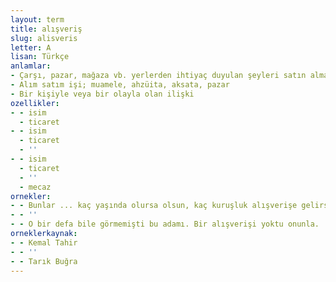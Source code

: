 ```yaml
---
layout: term
title: alışveriş
slug: alisveris
letter: A
lisan: Türkçe
anlamlar:
- Çarşı, pazar, mağaza vb. yerlerden ihtiyaç duyulan şeyleri satın alma işi
- Alım satım işi; muamele, ahzüita, aksata, pazar
- Bir kişiyle veya bir olayla olan ilişki
ozellikler:
- - isim
  - ticaret
- - isim
  - ticaret
  - ''
- - isim
  - ticaret
  - ''
  - mecaz
ornekler:
- - Bunlar ... kaç yaşında olursa olsun, kaç kuruşluk alışverişe gelirse gelsin her müşteriyi ayakta karşılar.
- - ''
- - O bir defa bile görmemişti bu adamı. Bir alışverişi yoktu onunla.
orneklerkaynak:
- - Kemal Tahir
- - ''
- - Tarık Buğra
---
```

